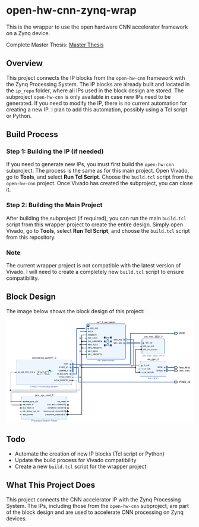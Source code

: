 # open-hw-cnn-zynq-wrap
This is the wrapper to use the open hardware CNN accelerator framework on a Zynq device.

Complete Master Thesis: [Master Thesis](https://michael-hirschmugl.github.io/open-hw-cnn-zynq-wrap/)

## Overview
This project connects the IP blocks from the `open-hw-cnn` framework with the Zynq Processing System. The IP blocks are already built and located in the `ip_repo` folder, where all IPs used in the block design are stored. The subproject `open-hw-cnn` is only available in case new IPs need to be generated. If you need to modify the IP, there is no current automation for creating a new IP. I plan to add this automation, possibly using a Tcl script or Python.

## Build Process

### Step 1: Building the IP (if needed)
If you need to generate new IPs, you must first build the `open-hw-cnn` subproject. The process is the same as for this main project. Open Vivado, go to **Tools**, and select **Run Tcl Script**. Choose the `build.tcl` script from the `open-hw-cnn` project. Once Vivado has created the subproject, you can close it.

### Step 2: Building the Main Project
After building the subproject (if required), you can run the main `build.tcl` script from this wrapper project to create the entire design. Simply open Vivado, go to **Tools**, select **Run Tcl Script**, and choose the `build.tcl` script from this repository.

### Note
The current wrapper project is not compatible with the latest version of Vivado. I will need to create a completely new `build.tcl` script to ensure compatibility.

## Block Design
The image below shows the block design of this project:

![Block Design](images/block_design.png)

## Todo
- Automate the creation of new IP blocks (Tcl script or Python)
- Update the build process for Vivado compatibility
- Create a new `build.tcl` script for the wrapper project

## What This Project Does
This project connects the CNN accelerator IP with the Zynq Processing System. The IPs, including those from the `open-hw-cnn` subproject, are part of the block design and are used to accelerate CNN processing on Zynq devices.
